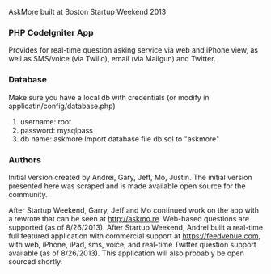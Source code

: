 AskMore built at Boston Startup Weekend 2013

### PHP CodeIgniter App

Provides for real-time question asking service via web and iPhone view, as well as SMS/voice (via Twilio), email (via Mailgun) and Twitter.

### Database
Make sure you have a local db with credentials (or modify in applicatin/config/database.php)
1. username: root
2. password: mysqlpass
3. db name: askmore
Import database file db.sql to "askmore"

### Authors

Initial version created by Andrei, Gary, Jeff, Mo, Justin.
The initial version presented here was scraped and is made available open source for the community.

After Startup Weekend, Garry, Jeff and Mo continued work on the app with a rewrote that can be seen at http://askmo.re. 
Web-based questions are supported (as of 8/26/2013).
After Startup Weekend, Andrei built a real-time full featured application with commercial support at https://feedvenue.com, with web, iPhone, iPad, sms, voice, and real-time Twitter question support available (as of 8/26/2013). This application will also probably be open sourced shortly.